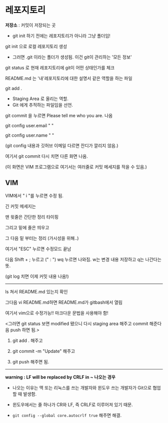 # 레포지토리

__저장소__ : 커밋이 저장되는 곳

- git init 하기 전에는 레포지토리가 아니라 그냥 폴더임!



git init 으로 로컬 레포지토리 생성

- 그러면 .git 이라는 폴더가 생성됨. 이건 git이 관리하는 '모든 정보' 



git status 로 현재 레포지토리에 git이 어떤 상태인가를 체크

README.md 는 '내'레포지토리에 대한 설명서 같은 역할을 하는 파일



git add .

- Staging Area 로 올리는 역할.
- Git 에게 추적하는 파일임을 선언.

git commit 을 누르면 Please tell me who you are. 나옴

git config user.email " "

git config user.name " "

(git config 내용과 깃허브 이메일 다르면 잔디가 깔리지 않음.)

여기서 git commit 다시 치면 다른 화면 나옴. 

(이 화면은 VIM 프로그램으로 여기서는 여러줄로 커밋 메세지를 적을 수 있음.)



## VIM

VIM에서 " i "를 누르면 수정 됨.

긴 커밋 메세지는

맨 윗줄은 간단한 정리 타이핑

그리고 밑에 줄은 띄우고

그 다음 밑 부터는 정리 (가시성을 위해..)

여기서 "ESC" 누르면 수정모드 끝남

다음 Shift + ; 누르고 (" : ") wq 누르면 나와짐. w는 변경 내용 저장하고 q는 나간다는 뜻.

(git log 치면 이제 커밋 내용 나옴!)

----



ls 쳐서 README.md 있는지 확인

그다음 vi README.md하면 README.md가 gitbash에서 열림

여기서 vim으로 수정가능!! 마크다운 문법을 사용해야 함!

<그러면 git status 보면 modified 됐으니 다시 staging area 해주고 commit 해준다음 push 하면 됨.>

1. git add . 해주고

2. git commit -m "Update" 해주고

3. git push 해주면 됨.

----

__warning : LF will be replaced by CRLF in ~ 나오는 경우__

- 나오는 이유는 맥 또는 리눅스를 쓰는 개발자와 윈도우 쓰는 개발자가 Git으로 협업할 때 발생함.

- 윈도우에서는 줄 하나가 CR와 LF, 즉 CRLF로 이루어져 있기 때문.

- ` git config --global core.autocrlf true ` 해주면 해결.
